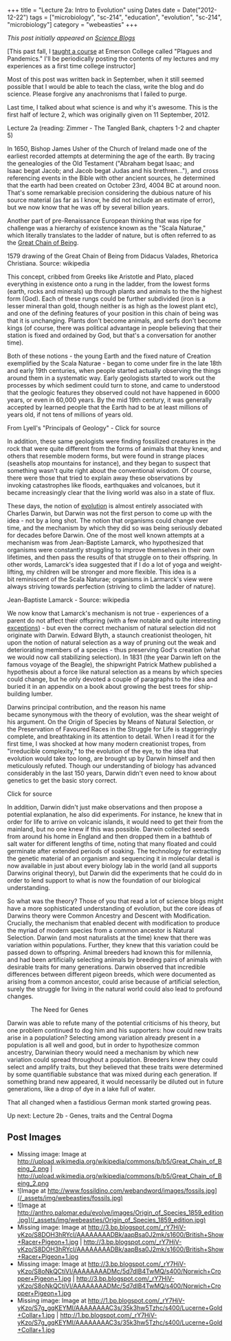 +++
title = "Lecture 2a: Intro to Evolution"
using Dates
date = Date("2012-12-22")
tags = ["microbiology", "sc-214", "education", "evolution", "sc-214", "microbiology"]
category = "webeasties"
+++

_This post initially appeared on [Science Blogs](http://scienceblogs.com/webeasties)_

[This past fall, I [taught a course](http://scienceblogs.com/webeasties/2012/08/28/plagues-and-pandemics-emerson-sc-214/) at Emerson College called "Plagues and Pandemics." I'll be periodically posting the contents of my lectures and my experiences as a first time college instructor]

Most of this post was written back in September, when it still seemed possible that I would be able to teach the class, write the blog and do science. Please forgive any anachronisms that I failed to purge.

Last time, I talked about what science is and why it's awesome. This is the first half of lecture 2, which was originally given on 11 September, 2012.

Lecture 2a (reading: Zimmer - The Tangled Bank, chapters 1-2 and chapter 5)

In 1650, Bishop James Usher of the Church of Ireland made one of the earliest recorded attempts at determining the age of the earth. By tracing the genealogies of the Old Testament ("Abraham begat Isaac; and Isaac begat Jacob; and Jacob begat Judas and his brethren..."), and cross referencing events in the Bible with other ancient sources, he determined that the earth had been created on October 23rd, 4004 BC at around noon. That's some remarkable precision considering the dubious nature of his source material (as far as I know, he did not include an estimate of error), but we now know that he was off by several billion years.

Another part of pre-Renaissance European thinking that was ripe for challenge was a hierarchy of existence known as the "Scala Naturae," which literally translates to the ladder of nature, but is often referred to as the [Great Chain of Being](http://en.wikipedia.org/wiki/Great_chain_of_being).

1579 drawing of the Great Chain of Being from Didacus Valades, Rhetorica Christiana. Source: wikipedia

This concept, cribbed from Greeks like Aristotle and Plato, placed everything in existence onto a rung in the ladder, from the lowest forms (earth, rocks and minerals) up through plants and animals to the the highest form (God). Each of these rungs could be further subdivided (iron is a lesser mineral than gold, though neither is as high as the lowest plant etc), and one of the defining features of your position in this chain of being was that it is unchanging. Plants don't become animals, and serfs don't become kings (of course, there was political advantage in people believing that their station is fixed and ordained by God, but that's a conversation for another time).

Both of these notions - the young Earth and the fixed nature of Creation exemplified by the Scala Naturae - began to come under fire in the late 18th and early 19th centuries, when people started actually observing the things around them in a systematic way. Early geologists started to work out the processes by which sediment could turn to stone, and came to understood that the geologic features they observed could not have happened in 6000 years, or even in 60,000 years. By the mid 19th century, it was generally accepted by learned people that the Earth had to be at least millions of years old, if not tens of millions of years old.

From Lyell's "Principals of Geology" - Click for source

In addition, these same geologists were finding fossilized creatures in the rock that were quite different from the forms of animals that they knew, and others that resemble modern forms, but were found in strange places (seashells atop mountains for instance), and they began to suspect that something wasn't quite right about the conventional wisdom. Of course, there were those that tried to explain away these observations by invoking catastrophes like floods, earthquakes and volcanoes, but it became increasingly clear that the living world was also in a state of flux.

These days, the notion of [evolution](/tag/evolution) is almost entirely associated with Charles Darwin, but Darwin was not the first person to come up with the idea - not by a long shot. The notion that organisms could change over time, and the mechanism by which they did so was being seriously debated for decades before Darwin. One of the most well known attempts at a mechanism was from Jean-Baptiste Lamarck, who hypothesized that organisms were constantly struggling to improve themselves in their own lifetimes, and then pass the results of that struggle on to their offspring. In other words, Lamarck's idea suggested that if I do a lot of yoga and weight-lifting, my children will be stronger and more flexible. This idea is a bit reminiscent of the Scala Naturae; organisms in Larmarck's view were always striving towards perfection (striving to climb the ladder of nature).

Jean-Baptiste Lamarck - Source: wikipedia

We now know that Lamarck's mechanism is not true - experiences of a parent do not affect their offspring (with a few notable and quite interesting [exceptions](http://www.nature.com/scitable/topicpage/obesity-epigenetics-and-gene-regulation-927)) - but even the correct mechanism of natural selection did not originate with Darwin. Edward Blyth, a staunch creationist theologen, hit upon the notion of natural selection as a way of pruning out the weak and deteriorating members of a species - thus preserving God's creation (what we would now call stabilizing selection). In 1831 (the year Darwin left on the famous voyage of the Beagle), the shipwright Patrick Mathew published a hypothesis about a force like natural selection as a means by which species could change, but he only devoted a couple of paragraphs to the idea and buried it in an appendix on a book about growing the best trees for ship-building lumber.

Darwins principal contribution, and the reason his name became synonymous with the theory of evolution, was the shear weight of his argument. On the Origin of Species by Means of Natural Selection, or the Preservation of Favoured Races in the Struggle for Life is staggeringly complete, and breathtaking in its attention to detail. When I read it for the first time, I was shocked at how many modern creationist tropes, from "irreducible complexity," to the evolution of the eye, to the idea that evolution would take too long, are brought up by Darwin himself and then meticulously refuted. Though our understanding of biology has advanced considerably in the last 150 years, Darwin didn't even need to know about genetics to get the basic story correct.

Click for source

In addition, Darwin didn't just make observations and then propose a potential explanation, he also did experiments. For instance, he knew that in order for life to arrive on volcanic islands, it would need to get their from the mainland, but no one knew if this was possible. Darwin collected seeds from around his home in England and then dropped them in a bathtub of salt water for different lengths of time, noting that many floated and could germinate after extended periods of soaking. The technology for extracting the genetic material of an organism and sequencing it in molecular detail is now available in just about every biology lab in the world (and all supports Darwins original theory), but Darwin did the experiments that he could do in order to lend support to what is now the foundation of our biological understanding.

So what was the theory? Those of you that read a lot of science blogs might have a more sophisticated understanding of evolution, but the core ideas of Darwins theory were Common Ancestry and Descent with Modification. Crucially, the mechanism that enabled decent with modification to produce the myriad of modern species from a common ancestor is Natural Selection. Darwin (and most naturalists at the time) knew that there was variation within populations. Further, they knew that this variation could be passed down to offspring. Animal breeders had known this for millennia, and had been artificially selecting animals by breeding pairs of animals with desirable traits for many generations. Darwin observed that incredible differences between different pigeon breeds, which were documented as arising from a common ancestor, could arise because of artificial selection, surely the struggle for living in the natural world could also lead to profound changes.

 
 
 
 
 
 
 
The Need for Genes

Darwin was able to refute many of the potential criticisms of his theory, but one problem continued to dog him and his supporters: how could new traits arise in a population? Selecting among variation already present in a population is all well and good, but in order to hypothesize common ancestry, Darwinian theory would need a mechanism by which new variation could spread throughout a population. Breeders knew they could select and amplify traits, but they believed that these traits were determined by some quantifiable substance that was mixed during each generation. If something brand new appeared, it would necessarily be diluted out in future generations, like a drop of dye in a lake full of water.

That all changed when a fastidious German monk started growing peas.

Up next: Lecture 2b - Genes, traits and the Central Dogma

      
  

 ## Post Images

- Missing image: Image at http://upload.wikimedia.org/wikipedia/commons/b/b5/Great_Chain_of_Being_2.png | http://upload.wikimedia.org/wikipedia/commons/b/b5/Great_Chain_of_Being_2.png
- ![Image at http://www.fossildino.com/webandword/images/fossils.jpg](/_assets/img/webeasties/fossils.jpg)
- ![Image at http://anthro.palomar.edu/evolve/images/Origin_of_Species_1859_edition.jpg](/_assets/img/webeasties/Origin_of_Species_1859_edition.jpg)
- Missing image: Image at http://3.bp.blogspot.com/_rY7HiV-yKzo/S8DOH3hRYcI/AAAAAAAADBk/aapBsa0J2mk/s1600/British+Show+Racer+Pigeon+1.jpg | http://3.bp.blogspot.com/_rY7HiV-yKzo/S8DOH3hRYcI/AAAAAAAADBk/aapBsa0J2mk/s1600/British+Show+Racer+Pigeon+1.jpg
- Missing image: Image at http://3.bp.blogspot.com/_rY7HiV-yKzo/S8oNkQCtiVI/AAAAAAAADMc/5d7dIB4TwMQ/s400/Norwich+Cropper+Pigeon+1.jpg | http://3.bp.blogspot.com/_rY7HiV-yKzo/S8oNkQCtiVI/AAAAAAAADMc/5d7dIB4TwMQ/s400/Norwich+Cropper+Pigeon+1.jpg
- Missing image: Image at http://1.bp.blogspot.com/_rY7HiV-yKzo/S7g_gqKEYMI/AAAAAAAAC3s/35k3hw5Tzhc/s400/Lucerne+Gold+Collar+1.jpg | http://1.bp.blogspot.com/_rY7HiV-yKzo/S7g_gqKEYMI/AAAAAAAAC3s/35k3hw5Tzhc/s400/Lucerne+Gold+Collar+1.jpg

